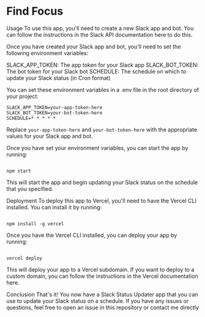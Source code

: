 # Find Focus


Usage
To use this app, you'll need to create a new Slack app and bot. You can follow the instructions in the Slack API documentation here to do this.

Once you have created your Slack app and bot, you'll need to set the following environment variables:

SLACK_APP_TOKEN: The app token for your Slack app
SLACK_BOT_TOKEN: The bot token for your Slack bot
SCHEDULE: The schedule on which to update your Slack status (in Cron format)

You can set these environment variables in a .env file in the root directory of your project:

```
SLACK_APP_TOKEN=your-app-token-here
SLACK_BOT_TOKEN=your-bot-token-here
SCHEDULE=* * * * *

```
Replace `your-app-token-here` and `your-bot-token-here` with the appropriate values for your Slack app and bot.

Once you have set your environment variables, you can start the app by running:

```

npm start

```

This will start the app and begin updating your Slack status on the schedule that you specified.

Deployment
To deploy this app to Vercel, you'll need to have the Vercel CLI installed. You can install it by running:

```

npm install -g vercel

```

Once you have the Vercel CLI installed, you can deploy your app by running:


```

vercel deploy

```

This will deploy your app to a Vercel subdomain. If you want to deploy to a custom domain, you can follow the instructions in the Vercel documentation here.

Conclusion
That's it! You now have a Slack Status Updater app that you can use to update your Slack status on a schedule. If you have any issues or questions, feel free to open an issue in this repository or contact me directly